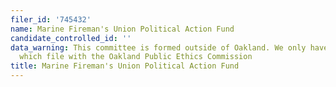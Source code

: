 ```yaml
---
filer_id: '745432'
name: Marine Fireman's Union Political Action Fund
candidate_controlled_id: ''
data_warning: This committee is formed outside of Oakland. We only have data on committees
  which file with the Oakland Public Ethics Commission
title: Marine Fireman's Union Political Action Fund
---
```

